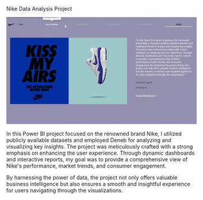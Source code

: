 

Nike Data Analysis Project

![Delitos CABA](nike/gif/video.gif)


In this Power BI project focused on the renowned brand Nike, I utilized publicly available datasets and employed Deneb for analyzing and visualizing key insights. The project was meticulously crafted with a strong emphasis on enhancing the user experience. Through dynamic dashboards and interactive reports, my goal was to provide a comprehensive view of Nike's performance, market trends, and consumer engagement.

By harnessing the power of data, the project not only offers valuable business intelligence but also ensures a smooth and insightful experience for users navigating through the visualizations.
